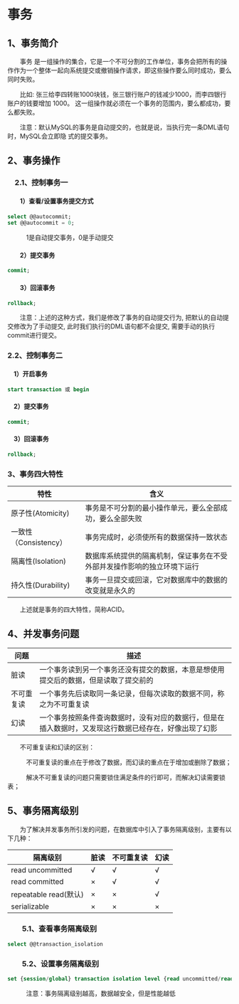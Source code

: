 # 事务

## 1、事务简介

&emsp;&emsp;事务 是一组操作的集合，它是一个不可分割的工作单位，事务会把所有的操作作为一个整体一起向系统提交或撤销操作请求，即这些操作要么同时成功，要么同时失败。

&emsp;&emsp;比如: 张三给李四转账1000块钱，张三银行账户的钱减少1000，而李四银行账户的钱要增加
1000。 这一组操作就必须在一个事务的范围内，要么都成功，要么都失败。

&emsp;&emsp;注意：默认MySQL的事务是自动提交的，也就是说，当执行完一条DML语句时，MySQL会立即隐
式的提交事务。

## 2、事务操作

### &emsp;2.1、控制事务一

#### &emsp;&emsp;1）查看/设置事务提交方式

```sql
select @@autocommit;
set @@autocommit = 0;
```

&emsp;&emsp;&emsp;1是自动提交事务，0是手动提交

#### &emsp;&emsp;2）提交事务

```sql
commit;	
```

#### &emsp;&emsp;3）回滚事务

```sql
rollback;
```

&emsp;&emsp;注意：上述的这种方式，我们是修改了事务的自动提交行为, 把默认的自动提交修改为了手动提交, 此时我们执行的DML语句都不会提交, 需要手动的执行commit进行提交。

### 2.2、控制事务二

#### &emsp;1）开启事务

```sql
start transaction 或 begin	
```

#### &emsp;2）提交事务

```sql
commit;	
```

#### &emsp;3）回滚事务

```sql
rollback;
```

### 3、事务四大特性

| 特性                  | 含义                                                         |
| --------------------- | ------------------------------------------------------------ |
| 原子性(Atomicity)     | 事务是不可分割的最小操作单元，要么全部成功，要么全部失败     |
| 一致性（Consistency） | 事务完成时，必须使所有的数据保持一致状态                     |
| 隔离性(Isolation)     | 数据库系统提供的隔离机制，保证事务在不受外部并发操作影响的独立环境下运行 |
| 持久性(Durability)    | 事务一旦提交或回滚，它对数据库中的数据的改变就是永久的       |

&emsp;&emsp;上述就是事务的四大特性，简称ACID。

## 4、并发事务问题

| 问题       | 描述                                                         |
| ---------- | ------------------------------------------------------------ |
| 脏读       | 一个事务读到另一个事务还没有提交的数据，本意是想使用提交后的数据，但是读取了提交前的 |
| 不可重复读 | 一个事务先后读取同一条记录，但每次读取的数据不同，称之为不可重复读 |
| 幻读       | 一个事务按照条件查询数据时，没有对应的数据行，但是在插入数据时，又发现这行数据已经存在，好像出现了幻影 |

&emsp;&emsp;不可重复读和幻读的区别：

&emsp;&emsp;&emsp;不可重复读的重点在于修改了数据，而幻读的重点在于增加或删除了数据；

&emsp;&emsp;&emsp;解决不可重复读的问题只需要锁住满足条件的行即可，而解决幻读需要锁表；

## 5、事务隔离级别

&emsp;&emsp;为了解决并发事务所引发的问题，在数据库中引入了事务隔离级别，主要有以下几种：

| 隔离级别              | 脏读 | 不可重复读 | 幻读 |
| --------------------- | ---- | ---------- | ---- |
| read uncommitted      | √    | √          | √    |
| read committed        | ×    | √          | √    |
| repeatable read(默认) | ×    | ×          | √    |
| serializable          | ×    | ×          | ×    |

### &emsp;&emsp;5.1、查看事务隔离级别

```sql
select @@transaction_isolation
```

### &emsp;&emsp;5.2、设置事务隔离级别

```sql
set {session/global} transaction isolation level {read uncommitted/read committer/repeatable read/serializable}
```

&emsp;&emsp;&emsp;注意：事务隔离级别越高，数据越安全，但是性能越低

